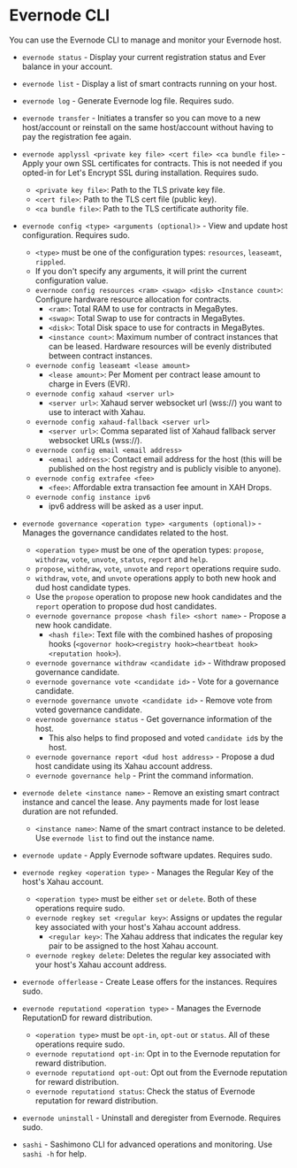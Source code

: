 # Evernode CLI

You can use the Evernode CLI to manage and monitor your Evernode host.

- `evernode status` - Display your current registration status and Ever balance in your account.
- `evernode list` - Display a list of smart contracts running on your host.
- `evernode log` - Generate Evernode log file. Requires sudo.
- `evernode transfer` - Initiates a transfer so you can move to a new host/account or reinstall on the same host/account without having to pay the registration fee again.
- `evernode applyssl <private key file> <cert file> <ca bundle file>` - Apply your own SSL certificates for contracts. This is not needed if you opted-in for Let's Encrypt SSL during installation. Requires sudo.
    - `<private key file>`: Path to the TLS private key file.
    - `<cert file>`: Path to the TLS cert file (public key).
    - `<ca bundle file>`: Path to the TLS certificate authority file.
- `evernode config <type> <arguments (optional)>` - View and update host configuration. Requires sudo.
    - `<type>` must be one of the configuration types: `resources`, `leaseamt`, `rippled`.
    - If you don't specify any arguments, it will print the current configuration value.
    - `evernode config resources <ram> <swap> <disk> <Instance count>`: Configure hardware resource allocation for contracts.
        - `<ram>`: Total RAM to use for contracts in MegaBytes.
        - `<swap>`: Total Swap to use for contracts in MegaBytes.
        - `<disk>`: Total Disk space to use for contracts in MegaBytes.
        - `<instance count>`: Maximum number of contract instances that can be leased. Hardware resources will be evenly distributed between contract instances.
    - `evernode config leaseamt <lease amount>`
        - `<lease amount>`: Per Moment per contract lease amount to charge in Evers (EVR).
    - `evernode config xahaud <server url>`
        - `<server url>`: Xahaud server websocket url (wss://) you want to use to interact with Xahau.
    - `evernode config xahaud-fallback <server url>`
        - `<server url>`: Comma separated list of Xahaud fallback server websocket URLs (wss://).
    - `evernode config email <email address>`
        - `<email address>`: Contact email address for the host (this will be published on the host registry and is publicly visible to anyone).
    - `evernode config extrafee <fee>`
        - `<fee>`: Affordable extra transaction fee amount in XAH Drops.
    - `evernode config instance ipv6`
        - ipv6 address will be asked as a user input.
- `evernode governance <operation type> <arguments (optional)>` - Manages the governance candidates related to the host.
    - `<operation type>` must be one of the operation types: `propose`, `withdraw`, `vote`, `unvote`, `status`, `report` and `help`.
    - `propose`, `withdraw`, `vote`, `unvote` and `report` operations require sudo.
    - `withdraw`, `vote`, and `unvote` operations apply to both new hook and dud host candidate types. 
    - Use the `propose` operation to propose new hook candidates and the `report` operation to propose dud host candidates.
    - `evernode governance propose <hash file> <short name>` - Propose a new hook candidate.
      - `<hash file>`: Text file with the combined hashes of proposing hooks (`<governor hook><registry hook><heartbeat hook><reputation hook>`).
    - `evernode governance withdraw <candidate id>` - Withdraw proposed governance candidate.
    - `evernode governance vote <candidate id>` - Vote for a governance candidate.
    - `evernode governance unvote <candidate id>` - Remove vote from voted governance candidate.
    - `evernode governance status` - Get governance information of the host.
      - This also helps to find proposed and voted `candidate id`s by the host.
    - `evernode governance report <dud host address>` - Propose a dud host candidate using its Xahau account address. 
    - `evernode governance help` - Print the command information.

- `evernode delete <instance name>` - Remove an existing smart contract instance and cancel the lease. Any payments made for lost lease duration are not refunded.
    - `<instance name>`: Name of the smart contract instance to be deleted. Use `evernode list` to find out the instance name.
- `evernode update` - Apply Evernode software updates. Requires sudo.
- `evernode regkey <operation type>` - Manages the Regular Key of the host's Xahau account.
    - `<operation type>` must be either `set` or `delete`. Both of these operations require sudo.
    - `evernode regkey set <regular key>`: Assigns or updates the regular key associated with your host's Xahau account address.
        - `<regular key>`: The Xahau address that indicates the regular key pair to be assigned to the host Xahau account.
    - `evernode regkey delete`: Deletes the regular key associated with your host's Xahau account address.
- `evernode offerlease` - Create Lease offers for the instances. Requires sudo.
- `evernode reputationd <operation type>` - Manages the Evernode ReputationD for reward distribution.
    - `<operation type>` must be `opt-in`, `opt-out` or `status`. All of these operations require sudo.
    - `evernode reputationd opt-in`: Opt in to the Evernode reputation for reward distribution.
    - `evernode reputationd opt-out`: Opt out from the Evernode reputation for reward distribution.
    - `evernode reputationd status`: Check the status of Evernode reputation for reward distribution.
- `evernode uninstall` - Uninstall and deregister from Evernode. Requires sudo.
- `sashi` - Sashimono CLI for advanced operations and monitoring. Use `sashi -h` for help.

